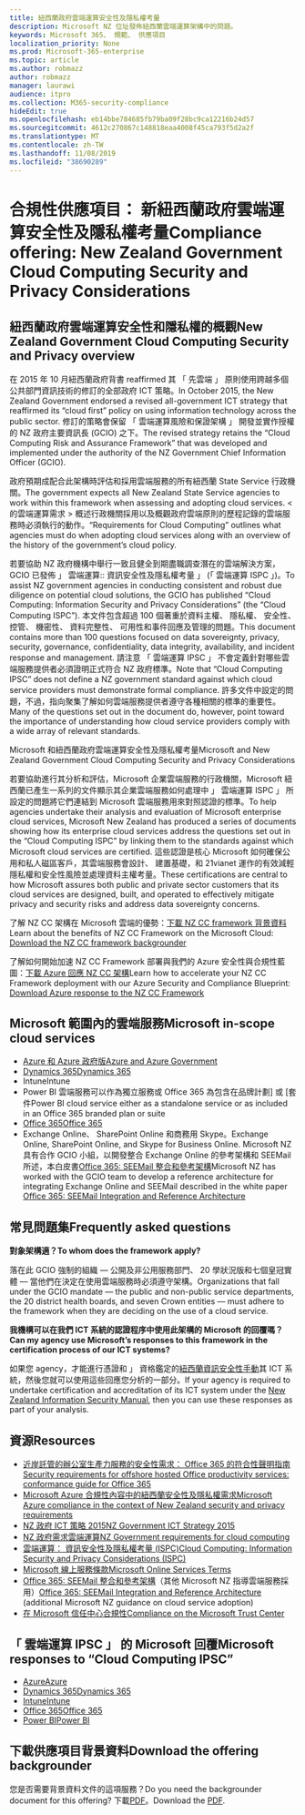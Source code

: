 ```yaml
---
title: 紐西蘭政府雲端運算安全性及隱私權考量
description: Microsoft NZ 位址發佈紐西蘭雲端運算架構中的問題。
keywords: Microsoft 365、 規範、 供應項目
localization_priority: None
ms.prod: Microsoft-365-enterprise
ms.topic: article
ms.author: robmazz
author: robmazz
manager: laurawi
audience: itpro
ms.collection: M365-security-compliance
hideEdit: true
ms.openlocfilehash: eb14bbe784685fb79ba09f28bc9ca12216b24d57
ms.sourcegitcommit: 4612c270867c148818eaa4008f45ca793f5d2a2f
ms.translationtype: MT
ms.contentlocale: zh-TW
ms.lasthandoff: 11/08/2019
ms.locfileid: "38690289"
---
```

# <a name="compliance-offering-new-zealand-government-cloud-computing-security-and-privacy-considerations"></a><span data-ttu-id="4b365-104">合規性供應項目： 新紐西蘭政府雲端運算安全性及隱私權考量</span><span class="sxs-lookup"><span data-stu-id="4b365-104">Compliance offering: New Zealand Government Cloud Computing Security and Privacy Considerations</span></span>

## <a name="new-zealand-government-cloud-computing-security-and-privacy-overview"></a><span data-ttu-id="4b365-105">紐西蘭政府雲端運算安全性和隱私權的概觀</span><span class="sxs-lookup"><span data-stu-id="4b365-105">New Zealand Government Cloud Computing Security and Privacy overview</span></span>

<span data-ttu-id="4b365-106">在 2015 年 10 月紐西蘭政府背書 reaffirmed 其 「 先雲端 」 原則使用跨越多個公共部門資訊技術的修訂的全部政府 ICT 策略。</span><span class="sxs-lookup"><span data-stu-id="4b365-106">In October 2015, the New Zealand Government endorsed a revised all-government ICT strategy that reaffirmed its “cloud first” policy on using information technology across the public sector.</span></span> <span data-ttu-id="4b365-107">修訂的策略會保留 「 雲端運算風險和保證架構 」 開發並實作授權的 NZ 政府主要資訊長 (GCIO) 之下。</span><span class="sxs-lookup"><span data-stu-id="4b365-107">The revised strategy retains the “Cloud Computing Risk and Assurance Framework” that was developed and implemented under the authority of the NZ Government Chief Information Officer (GCIO).</span></span>

<span data-ttu-id="4b365-108">政府預期成配合此架構時評估和採用雲端服務的所有紐西蘭 State Service 行政機關。</span><span class="sxs-lookup"><span data-stu-id="4b365-108">The government expects all New Zealand State Service agencies to work within this framework when assessing and adopting cloud services.</span></span> <span data-ttu-id="4b365-109">< 的雲端運算需求 > 概述行政機關採用以及概觀政府雲端原則的歷程記錄的雲端服務時必須執行的動作。</span><span class="sxs-lookup"><span data-stu-id="4b365-109">“Requirements for Cloud Computing” outlines what agencies must do when adopting cloud services along with an overview of the history of the government’s cloud policy.</span></span>

<span data-ttu-id="4b365-110">若要協助 NZ 政府機構中舉行一致且健全到期盡職調查潛在的雲端解決方案，GCIO 已發佈 」 雲端運算:: 資訊安全性及隱私權考量 」 (「 雲端運算 ISPC 」)。</span><span class="sxs-lookup"><span data-stu-id="4b365-110">To assist NZ government agencies in conducting consistent and robust due diligence on potential cloud solutions, the GCIO has published “Cloud Computing: Information Security and Privacy Considerations” (the “Cloud Computing ISPC”).</span></span> <span data-ttu-id="4b365-111">本文件包含超過 100 個著重於資料主權、 隱私權、 安全性、 控管、 機密性、 資料完整性、 可用性和事件回應及管理的問題。</span><span class="sxs-lookup"><span data-stu-id="4b365-111">This document contains more than 100 questions focused on data sovereignty, privacy, security, governance, confidentiality, data integrity, availability, and incident response and management.</span></span> <span data-ttu-id="4b365-112">請注意 「 雲端運算 IPSC 」 不會定義針對哪些雲端服務提供者必須證明正式符合 NZ 政府標準。</span><span class="sxs-lookup"><span data-stu-id="4b365-112">Note that “Cloud Computing IPSC” does not define a NZ government standard against which cloud service providers must demonstrate formal compliance.</span></span> <span data-ttu-id="4b365-113">許多文件中設定的問題，不過，指向聚集了解如何雲端服務提供者遵守各種相關的標準的重要性。</span><span class="sxs-lookup"><span data-stu-id="4b365-113">Many of the questions set out in the document do, however, point toward the importance of understanding how cloud service providers comply with a wide array of relevant standards.</span></span>

<span data-ttu-id="4b365-114">Microsoft 和紐西蘭政府雲端運算安全性及隱私權考量</span><span class="sxs-lookup"><span data-stu-id="4b365-114">Microsoft and New Zealand Government Cloud Computing Security and Privacy Considerations</span></span>

<span data-ttu-id="4b365-115">若要協助進行其分析和評估，Microsoft 企業雲端服務的行政機關，Microsoft 紐西蘭已產生一系列的文件顯示其企業雲端服務如何處理中 」 雲端運算 ISPC 」 所設定的問題將它們連結到 Microsoft 雲端服務用來對照認證的標準。</span><span class="sxs-lookup"><span data-stu-id="4b365-115">To help agencies undertake their analysis and evaluation of Microsoft enterprise cloud services, Microsoft New Zealand has produced a series of documents showing how its enterprise cloud services address the questions set out in the “Cloud Computing ISPC” by linking them to the standards against which Microsoft cloud services are certified.</span></span> <span data-ttu-id="4b365-116">這些認證是核心 Microsoft 如何確保公用和私人磁區客戶，其雲端服務會設計、 建置基礎，和 21vianet 運作的有效減輕隱私權和安全性風險並處理資料主權考量。</span><span class="sxs-lookup"><span data-stu-id="4b365-116">These certifications are central to how Microsoft assures both public and private sector customers that its cloud services are designed, built, and operated to effectively mitigate privacy and security risks and address data sovereignty concerns.</span></span>

<span data-ttu-id="4b365-117">了解 NZ CC 架構在 Microsoft 雲端的優勢：[下載 NZ CC framework 背景資料](https://aka.ms/nzcc-framework-backgrounder)</span><span class="sxs-lookup"><span data-stu-id="4b365-117">Learn about the benefits of NZ CC Framework on the Microsoft Cloud: [Download the NZ CC framework backgrounder](https://aka.ms/nzcc-framework-backgrounder)</span></span>

<span data-ttu-id="4b365-118">了解如何開始加速 NZ CC Framework 部署與我們的 Azure 安全性與合規性藍圖：[下載 Azure 回應 NZ CC 架構](https://gallery.technet.microsoft.com/Response-to-GCIO-Cloud-e117bbb9)</span><span class="sxs-lookup"><span data-stu-id="4b365-118">Learn how to accelerate your NZ CC Framework deployment with our Azure Security and Compliance Blueprint: [Download Azure response to the NZ CC Framework](https://gallery.technet.microsoft.com/Response-to-GCIO-Cloud-e117bbb9)</span></span>

## <a name="microsoft-in-scope-cloud-services"></a><span data-ttu-id="4b365-119">Microsoft 範圍內的雲端服務</span><span class="sxs-lookup"><span data-stu-id="4b365-119">Microsoft in-scope cloud services</span></span>

- [<span data-ttu-id="4b365-120">Azure 和 Azure 政府版</span><span class="sxs-lookup"><span data-stu-id="4b365-120">Azure and Azure Government</span></span>](https://aka.ms/AzureCompliance)
- [<span data-ttu-id="4b365-121">Dynamics 365</span><span class="sxs-lookup"><span data-stu-id="4b365-121">Dynamics 365</span></span>](https://aka.ms/d365-compliance-list)
- <span data-ttu-id="4b365-122">Intune</span><span class="sxs-lookup"><span data-stu-id="4b365-122">Intune</span></span>
- <span data-ttu-id="4b365-123">Power BI 雲端服務可以作為獨立服務或 Office 365 為包含在品牌計劃] 或 [套件</span><span class="sxs-lookup"><span data-stu-id="4b365-123">Power BI cloud service either as a standalone service or as included in an Office 365 branded plan or suite</span></span>
- [<span data-ttu-id="4b365-124">Office 365</span><span class="sxs-lookup"><span data-stu-id="4b365-124">Office 365</span></span>](https://go.microsoft.com/fwlink/p/?LinkID=2077751)
- <span data-ttu-id="4b365-125">Exchange Online、 SharePoint Online 和商務用 Skype。</span><span class="sxs-lookup"><span data-stu-id="4b365-125">Exchange Online, SharePoint Online, and Skype for Business Online.</span></span> <span data-ttu-id="4b365-126">Microsoft NZ 具有合作 GCIO 小組，以開發整合 Exchange Online 的參考架構和 SEEMail 所述，本白皮書[Office 365: SEEMail 整合和參考架構](https://download.microsoft.com/download/8/5/9/859CDCEE-D293-47D8-9B6A-670B108B48E1/Microsoft_Office_365_white_paper_EN_US.pdf)</span><span class="sxs-lookup"><span data-stu-id="4b365-126">Microsoft NZ has worked with the GCIO team to develop a reference architecture for integrating Exchange Online and SEEMail described in the white paper [Office 365: SEEMail Integration and Reference Architecture](https://download.microsoft.com/download/8/5/9/859CDCEE-D293-47D8-9B6A-670B108B48E1/Microsoft_Office_365_white_paper_EN_US.pdf)</span></span>

## <a name="frequently-asked-questions"></a><span data-ttu-id="4b365-127">常見問題集</span><span class="sxs-lookup"><span data-stu-id="4b365-127">Frequently asked questions</span></span>

<span data-ttu-id="4b365-128">**對象架構適？**</span><span class="sxs-lookup"><span data-stu-id="4b365-128">**To whom does the framework apply?**</span></span>

<span data-ttu-id="4b365-129">落在此 GCIO 強制的組織 — 公開及非公用服務部門、 20 學狀況版和七個皇冠實體 — 當他們在決定在使用雲端服務時必須遵守架構。</span><span class="sxs-lookup"><span data-stu-id="4b365-129">Organizations that fall under the GCIO mandate — the public and non-public service departments, the 20 district health boards, and seven Crown entities — must adhere to the framework when they are deciding on the use of a cloud service.</span></span>

<span data-ttu-id="4b365-130">**我機構可以在我們 ICT 系統的認證程序中使用此架構的 Microsoft 的回覆嗎？**</span><span class="sxs-lookup"><span data-stu-id="4b365-130">**Can my agency use Microsoft’s responses to this framework in the certification process of our ICT systems?**</span></span>

<span data-ttu-id="4b365-131">如果您 agency，才能進行憑證和 」 資格鑑定的[紐西蘭資訊安全性手動](https://go.microsoft.com/fwlink/p/?linkid=2099496)其 ICT 系統，然後您就可以使用這些回應您分析的一部分。</span><span class="sxs-lookup"><span data-stu-id="4b365-131">If your agency is required to undertake certification and accreditation of its ICT system under the [New Zealand Information Security Manual](https://go.microsoft.com/fwlink/p/?linkid=2099496), then you can use these responses as part of your analysis.</span></span>

## <a name="resources"></a><span data-ttu-id="4b365-132">資源</span><span class="sxs-lookup"><span data-stu-id="4b365-132">Resources</span></span>

- [<span data-ttu-id="4b365-133">近岸託管的辦公室生產力服務的安全性需求： Office 365 的符合性聲明指南</span><span class="sxs-lookup"><span data-stu-id="4b365-133">Security requirements for offshore hosted Office productivity services: conformance guide for Office 365</span></span>](https://aka.ms/o365-gcio-conformance-guidance)
- [<span data-ttu-id="4b365-134">Microsoft Azure 合規性內容中的紐西蘭安全性及隱私權需求</span><span class="sxs-lookup"><span data-stu-id="4b365-134">Microsoft Azure compliance in the context of New Zealand security and privacy requirements</span></span>](https://aka.ms/azurecompliancenewzealand)
- [<span data-ttu-id="4b365-135">NZ 政府 ICT 策略 2015</span><span class="sxs-lookup"><span data-stu-id="4b365-135">NZ Government ICT Strategy 2015</span></span>](https://www.ict.govt.nz/strategy-and-action-plan/strategy/)
- [<span data-ttu-id="4b365-136">NZ 政府需求雲端運算</span><span class="sxs-lookup"><span data-stu-id="4b365-136">NZ Government requirements for cloud computing</span></span>](https://aka.ms/NZ-Cloud-Requirements)
- [<span data-ttu-id="4b365-137">雲端運算： 資訊安全性及隱私權考量 (ISPC)</span><span class="sxs-lookup"><span data-stu-id="4b365-137">Cloud Computing: Information Security and Privacy Considerations (ISPC)</span></span>](https://aka.ms/NZ-Cloud-Computing-Considerations)
- [<span data-ttu-id="4b365-138">Microsoft 線上服務條款</span><span class="sxs-lookup"><span data-stu-id="4b365-138">Microsoft Online Services Terms</span></span>](https://aka.ms/Online-Services-Terms)
- <span data-ttu-id="4b365-139">[Office 365: SEEMail 整合和參考架構](https://download.microsoft.com/download/8/5/9/859CDCEE-D293-47D8-9B6A-670B108B48E1/Microsoft_Office_365_white_paper_EN_US.pdf)（其他 Microsoft NZ 指導雲端服務採用）</span><span class="sxs-lookup"><span data-stu-id="4b365-139">[Office 365: SEEMail Integration and Reference Architecture](https://download.microsoft.com/download/8/5/9/859CDCEE-D293-47D8-9B6A-670B108B48E1/Microsoft_Office_365_white_paper_EN_US.pdf) (additional Microsoft NZ guidance on cloud service adoption)</span></span>
- [<span data-ttu-id="4b365-140">在 Microsoft 信任中心合規性</span><span class="sxs-lookup"><span data-stu-id="4b365-140">Compliance on the Microsoft Trust Center</span></span>](https://www.microsoft.com/trust-center/compliance/compliance-overview)

## <a name="microsoft-responses-to-cloud-computing-ipsc"></a><span data-ttu-id="4b365-141">「 雲端運算 IPSC 」 的 Microsoft 回覆</span><span class="sxs-lookup"><span data-stu-id="4b365-141">Microsoft responses to “Cloud Computing IPSC”</span></span>

- [<span data-ttu-id="4b365-142">Azure</span><span class="sxs-lookup"><span data-stu-id="4b365-142">Azure</span></span>](https://aka.ms/Azure-NZ-response)
- [<span data-ttu-id="4b365-143">Dynamics 365</span><span class="sxs-lookup"><span data-stu-id="4b365-143">Dynamics 365</span></span>](https://aka.ms/d365-nz-response)
- [<span data-ttu-id="4b365-144">Intune</span><span class="sxs-lookup"><span data-stu-id="4b365-144">Intune</span></span>](https://aka.ms/Intune-NZ-response)
- [<span data-ttu-id="4b365-145">Office 365</span><span class="sxs-lookup"><span data-stu-id="4b365-145">Office 365</span></span>](https://aka.ms/O365-NZ-Response)
- [<span data-ttu-id="4b365-146">Power BI</span><span class="sxs-lookup"><span data-stu-id="4b365-146">Power BI</span></span>](https://download.microsoft.com/download/5/1/7/51726B9B-2E76-49C4-9D4F-A36BF025CB93/Response-to-GCIO-105-questions-Power-BI.pdf)

## <a name="download-the-offering-backgrounder"></a><span data-ttu-id="4b365-147">下載供應項目背景資料</span><span class="sxs-lookup"><span data-stu-id="4b365-147">Download the offering backgrounder</span></span>

<span data-ttu-id="4b365-148">您是否需要背景資料文件的這項服務？</span><span class="sxs-lookup"><span data-stu-id="4b365-148">Do you need the backgrounder document for this offering?</span></span> <span data-ttu-id="4b365-149">下載[PDF](https://download.microsoft.com/download/6/6/4/664E4B6F-15C6-421E-8F74-3FA468587A47/NZ_CC_Compliance_Backgrounder.pdf)。</span><span class="sxs-lookup"><span data-stu-id="4b365-149">Download the [PDF](https://download.microsoft.com/download/6/6/4/664E4B6F-15C6-421E-8F74-3FA468587A47/NZ_CC_Compliance_Backgrounder.pdf).</span></span>
